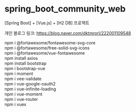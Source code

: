# spring_boot_community_web

[Spring Boot] + [Vue.js] + [H2 DB] 프로젝트

개인 블로그 링크: https://blog.naver.com/dktmrorl/222001109548

npm i @fortawesome/fontawesome-svg-core  
npm i @fortawesome/free-solid-svg-icons  
npm i @fortawesome/vue-fontawesome  
npm install axios  
npm install bootstrap  
npm i bootstrap-vue  
npm i moment  
npm i vee-validate  
npm i vue-google-oauth2  
npm i vue-infinite-loading  
npm i vue-moment  
npm i vue-router  
npm i vuex
